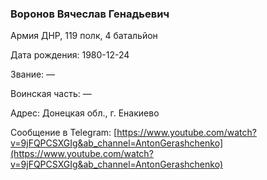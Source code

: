 ### Воронов Вячеслав Генадьевич

Армия ДНР, 119 полк, 4 батальйон

Дата рождения: 1980-12-24

Звание: —

Воинская часть: —

Адрес: Донецкая обл., г. Енакиево

Сообщение в Telegram: [https://www.youtube.com/watch?v=9jFQPCSXGIg&ab_channel=AntonGerashchenko](https://www.youtube.com/watch?v=9jFQPCSXGIg&ab_channel=AntonGerashchenko)
